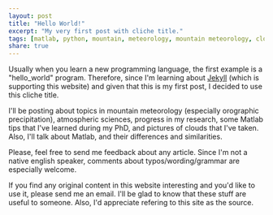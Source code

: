 ```yaml
---
layout: post
title: "Hello World!"
excerpt: "My very first post with cliche title."
tags: [matlab, python, mountain, meteorology, mountain meteorology, clouds]
share: true
---
```


Usually when you learn a new programming language, the first example is a "hello_world" program. Therefore, since I'm learning about [Jekyll](http://jekyllrb.com) (which is supporting this website) and given that this is my first post, I decided to use this cliche title.

I'll be posting about topics in mountain meteorology (especially orographic precipitation), atmospheric sciences, progress in my research, some Matlab tips that I've learned during my PhD, and pictures of clouds that I've taken. Also, I'll talk about Matlab, and their differences and similarities.

Please, feel free to send me feedback about any article. Since I'm not a native english speaker, comments about typos/wording/grammar are especially welcome.

If you find any original content in this website interesting and you'd like to use it, please send me an email. I'll be glad to know that these stuff are useful to someone. Also, I'd appreciate refering to this site as the source.



